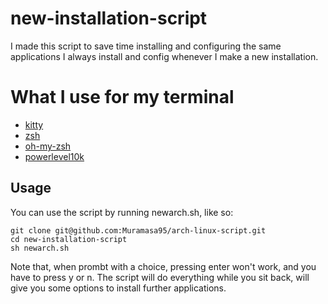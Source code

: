 # new-installation-script

I made this script to save time installing and configuring the same applications I always install and config whenever I make a new installation.

# What I use for my terminal

- [kitty](https://github.com/kovidgoyal/kitty)
- [zsh](https://github.com/zsh-users/zsh)
- [oh-my-zsh](https://github.com/ohmyzsh/ohmyzsh)
- [powerlevel10k](https://github.com/romkatv/powerlevel10k)

## Usage

You can use the script by running newarch.sh, like so:

```
git clone git@github.com:Muramasa95/arch-linux-script.git
cd new-installation-script
sh newarch.sh
```

Note that, when prombt with a choice, pressing enter won't work, and you have to press y or n.
The script will do everything while you sit back, will give you some options to install further applications.
